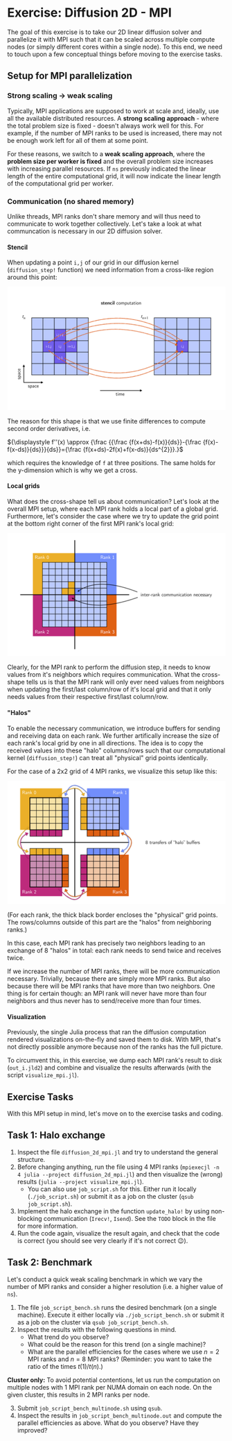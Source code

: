 # Exercise: Diffusion 2D - MPI

The goal of this exercise is to take our 2D linear diffusion solver and parallelize it with MPI such that it can be scaled across multiple compute nodes (or simply different cores within a single node). To this end, we need to touch upon a few conceptual things before moving to the exercise tasks.

## Setup for MPI parallelization

### Strong scaling → weak scaling

Typically, MPI applications are supposed to work at scale and, ideally, use all the available distributed resources. A **strong scaling approach** - where the total problem size is fixed - doesn't always work well for this. For example, if the number of MPI ranks to be used is increased, there may not be enough work left for all of them at some point.

For these reasons, we switch to a **weak scaling approach**, where the **problem size per worker is fixed** and the overall problem size increases with increasing parallel resources. If `ns` previously indicated the linear length of the entire computational grid, it will now indicate the linear length of the computational grid per worker.

### Communication (no shared memory)

Unlike threads, MPI ranks don't share memory and will thus need to communicate to work together collectively. Let's take a look at what communcation is necessary in our 2D diffusion solver.

#### Stencil

When updating a point `i,j` of our grid in our diffusion kernel (`diffusion_step!` function) we need information from a cross-like region around this point:

<img src="./imgs/stencil.png">

The reason for this shape is that we use finite differences to compute second order derivatives, i.e.

${\displaystyle f''(x) \approx {\frac {{\frac {f(x+ds)-f(x)}{ds}}-{\frac {f(x)-f(x-ds)}{ds}}}{ds}}={\frac {f(x+ds)-2f(x)+f(x-ds)}{ds^{2}}}.}$

which requires the knowledge of `f` at three positions. The same holds for the y-dimension which is why we get a cross.

#### Local grids

What does the cross-shape tell us about communication? Let's look at the overall MPI setup, where each MPI rank holds a local part of a global grid. Furthermore, let's consider the case where we try to update the grid point at the bottom right corner of the first MPI rank's local grid:

<img src="./imgs/stencil_overlap.png">

Clearly, for the MPI rank to perform the diffusion step, it needs to know values from it's neighbors which requires communication. What the cross-shape tells us is that the MPI rank will only ever need values from neighbors when updating the first/last column/row of it's local grid and that it only needs values from their respective first/last column/row.

#### "Halos"

To enable the necessary communication, we introduce buffers for sending and receiving data on each rank. We further artifically increase the size of each rank's local grid by one in all directions. The idea is to copy the received values into these "halo" columns/rows such that our computational kernel (`diffusion_step!`) can treat all "physical" grid points identically.

For the case of a 2x2 grid of 4 MPI ranks, we visualize this setup like this:

<img src="./imgs/halos.png">

(For each rank, the thick black border encloses the "physical" grid points. The rows/columns outside of this part are the "halos" from neighboring ranks.)

In this case, each MPI rank has precisely two neighbors leading to an exchange of 8 "halos" in total: each rank needs to send twice and receives twice.

If we increase the number of MPI ranks, there will be more communication necessary. Trivially, because there are simply more MPI ranks. But also because there will be MPI ranks that have more than two neighbors. One thing is for certain though: an MPI rank will never have more than four neighbors and thus never has to send/receive more than four times.

#### Visualization

Previously, the single Julia process that ran the diffusion computation rendered visualizations on-the-fly and saved them to disk. With MPI, that's not directly possible anymore because non of the ranks has the full picture.

To circumvent this, in this exercise, we dump each MPI rank's result to disk (`out_i.jld2`) and combine and visualize the results afterwards (with the script `visualize_mpi.jl`).

## Exercise Tasks

With this MPI setup in mind, let's move on to the exercise tasks and coding.

## Task 1: Halo exchange

1. Inspect the file `diffusion_2d_mpi.jl` and try to understand the general structure.
2. Before changing anything, run the file using 4 MPI ranks (`mpiexecjl -n 4 julia --project diffusion_2d_mpi.jl`) and then visualize the (wrong) results (`julia --project visualize_mpi.jl`).
    - You can also use `job_script.sh` for this. Either run it locally (`./job_script.sh`) or submit it as a job on the cluster (`qsub job_script.sh`).
4. Implement the halo exchange in the function `update_halo!` by using non-blocking communication (`Irecv!`, `Isend`). See the `TODO` block in the file for more information.
5. Run the code again, visualize the result again, and check that the code is correct (you should see very clearly if it's not correct 😉).

## Task 2: Benchmark

Let's conduct a quick weak scaling benchmark in which we vary the number of MPI ranks and consider a higher resolution (i.e. a higher value of `ns`).

1. The file `job_script_bench.sh` runs the desired benchmark (on a single machine). Execute it either locally via `./job_script_bench.sh` or submit it as a job on the cluster via `qsub job_script_bench.sh`.
2. Inspect the results with the following questions in mind.
    - What trend do you observe?
    - What could be the reason for this trend (on a single machine)?
    - What are the parallel efficiencies for the cases where we use $n=2$ MPI ranks and $n=8$ MPI ranks? (Reminder: you want to take the ratio of the times $t(1)/t(n)$.)


**Cluster only:** To avoid potential contentions, let us run the computation on multiple nodes with 1 MPI rank per NUMA domain on each node. On the given cluster, this results in 2 MPI ranks per node.

3. Submit `job_script_bench_multinode.sh` using `qsub`.
4. Inspect the results in `job_script_bench_multinode.out` and compute the parallel efficiencies as above. What do you observe? Have they improved?